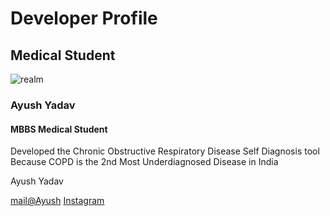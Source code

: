 <html>
<head>
<link href="main.css" rel="stylesheet">
<head>
<body>
<div class="container">
  <h1>Developer Profile</h1>
  <h2>Medical Student</h2>
  <div class="service-details">
    <img src="https://www.hindustantimes.com/rf/image_size_960x540/HT/p2/2019/11/01/Pictures/_da33d436-fc86-11e9-9bd9-13880a980866.jpg" alt="realm">
    <div class="service-hover-text">
      <h3>Ayush Yadav</h3>
      <h4>MBBS Medical Student</h4>
      <p>Developed the Chronic Obstructive Respiratory Disease Self Diagnosis tool Because COPD is the 2nd Most Underdiagnosed Disease in India </p>
    </div>
    <div class="service-white service-text">
      <p>Ayush Yadav</p>
      <a href="mailto: Ayushiamazon1@gmail.com">mail@Ayush</a>
       <a href="https://www.instagram.com/just_ayush_/">Instagram </a>
    </div>
  </div>
</div>
</body>
<html>
